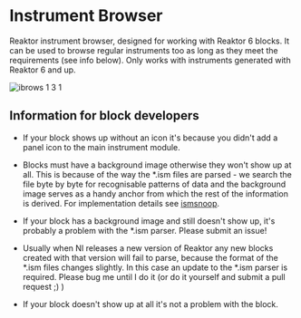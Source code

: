 # Instrument Browser

Reaktor instrument browser, designed for working with Reaktor 6 blocks. It can be used to browse regular instruments too as long as they meet the requirements (see info below). Only works with instruments generated with Reaktor 6 and up.

![ibrows 1 3 1](https://cloud.githubusercontent.com/assets/2492870/11008113/6352fb58-84c6-11e5-9803-f246b06846bd.png)

## Information for block developers

* If your block shows up without an icon it's because you didn't add a panel icon to the main instrument module.

* Blocks must have a background image otherwise they won't show up at all. This is because of the way the \*.ism files are parsed - we search the file byte by byte for recognisable patterns of data and the background image serves as a handy anchor from which the rest of the information is derived. For implementation details see [ismsnoop](https://github.com/Penhorse/ismsnoop).

* If your block has a background image and still doesn't show up, it's probably a problem with the \*.ism parser. Please submit an issue!

* Usually when NI releases a new version of Reaktor any new blocks created with that version will fail to parse, because the format of the \*.ism files changes slightly. In this case an update to the \*.ism parser is required. Please bug me until I do it (or do it yourself and submit a pull request ;) )

* If your block doesn't show up at all it's not a problem with the block.
